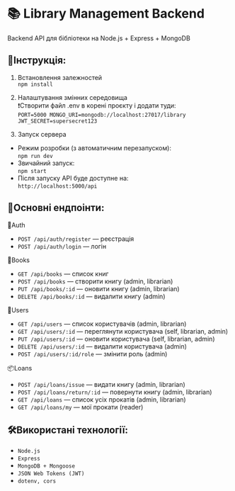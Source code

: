 # 📚 Library Management Backend

Backend API для бібліотеки на Node.js + Express + MongoDB

## 🚀Інструкція:

1. Встановлення залежностей<br>
`npm install`

2. Налаштування змінних середовища<br>
❗Створити файл .env в корені проєкту і додати туди:<br>
`PORT=5000
MONGO_URI=mongodb://localhost:27017/library
JWT_SECRET=supersecret123`

3. Запуск сервера<br>
- Режим розробки (з автоматичним перезапуском):<br>
`npm run dev`
- Звичайний запуск:<br>
`npm start`
- Після запуску API буде доступне на:<br>
`http://localhost:5000/api`<br>

## 📌Основні ендпоінти:

🔑Auth
- `POST /api/auth/register` — реєстрація
- `POST /api/auth/login` — логін

📖Books
- `GET /api/books` — список книг
- `POST /api/books` — створити книгу (admin, librarian)
- `PUT /api/books/:id` — оновити книгу (admin, librarian)
- `DELETE /api/books/:id` — видалити книгу (admin)

👤Users
- `GET /api/users` — список користувачів (admin, librarian)
- `GET /api/users/:id` — переглянути користувача (self, librarian, admin)
- `PUT /api/users/:id` — оновити користувача (self, librarian, admin)
- `DELETE /api/users/:id` — видалити користувача (admin)
- `POST /api/users/:id/role` — змінити роль (admin)

📦Loans
- `POST /api/loans/issue` — видати книгу (admin, librarian)
- `POST /api/loans/return/:id` — повернути книгу (admin, librarian)
- `GET /api/loans` — список усіх прокатів (admin, librarian)
- `GET /api/loans/my` — мої прокати (reader)

## 🛠Використані технології:
- `Node.js`
- `Express`
- `MongoDB + Mongoose`
- `JSON Web Tokens (JWT)`
- `dotenv, cors`
